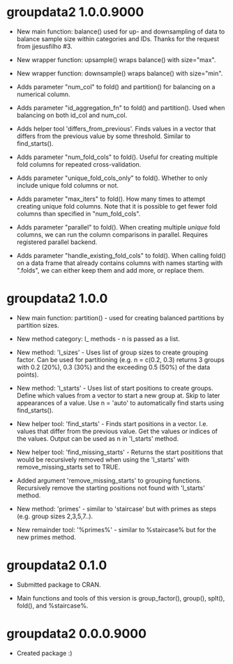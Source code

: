 # groupdata2 1.0.0.9000

* New main function: balance() used for up- and downsampling of data to balance sample size within categories and IDs. 
Thanks for the request from jjesusfilho #3.

* New wrapper function: upsample() wraps balance() with size="max".  

* New wrapper function: downsample() wraps balance() with size="min".    

* Adds parameter "num_col" to fold() and partition() for balancing on a numerical column.  

* Adds parameter "id_aggregation_fn" to fold() and partition(). Used when balancing on both id_col and num_col.  

* Adds helper tool 'differs_from_previous'. Finds values in a vector that differs from the previous value by some threshold. Similar to find_starts().

* Adds parameter "num_fold_cols" to fold(). Useful for creating multiple fold columns for repeated cross-validation.

* Adds parameter "unique_fold_cols_only" to fold(). Whether to only include unique fold columns or not.

* Adds parameter "max_iters" to fold(). How many times to attempt creating unique fold columns. Note that it is possible to get fewer fold columns than specified in "num_fold_cols".

* Adds parameter "parallel" to fold(). When creating multiple *unique* fold columns, we can run the column comparisons in parallel. Requires registered parallel backend.

* Adds parameter "handle_existing_fold_cols" to fold(). When calling fold() on a data frame that already contains columns with names starting with ".folds", we can either keep them and add more, or replace them.


# groupdata2 1.0.0

* New main function: partition() - used for creating balanced partitions by partition sizes.  

* New method category: l_ methods - n is passed as a list.  

* New method: 'l_sizes' - Uses list of group sizes to create grouping factor. Can be used for partitioning (e.g. n = c(0.2, 0.3) returns 3 groups with 0.2 (20\%), 0.3 (30\%) and the exceeding 0.5 (50\%) of the data points).  

* New method: 'l_starts' - Uses list of start positions to create groups. Define which values from a vector to start a new group at. Skip to later appearances of a value. Use n = 'auto' to automatically find starts using find_starts().  

* New helper tool: 'find_starts' - Finds start positions in a vector. I.e. values that differ from the previous value. Get the values or indices of the values. Output can be used as n in 'l_starts' method.  

* New helper tool: 'find_missing_starts' - Returns the start posititions that would be recursively removed when using the 'l_starts' with remove_missing_starts set to TRUE.

* Added argument 'remove_missing_starts' to grouping functions. Recursively remove the starting positions not found with 'l_starts' method.

* New method: 'primes' - similar to 'staircase' but with primes as steps (e.g. group sizes 2,3,5,7..).  

* New remainder tool: '%primes%' - similar to %staircase% but for the new primes method.  


# groupdata2 0.1.0

* Submitted package to CRAN.  

* Main functions and tools of this version is group_factor(), group(), splt(), fold(), and %staircase%.  


# groupdata2 0.0.0.9000

* Created package :)  
